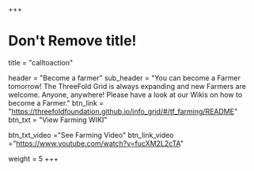 +++
# Don't Remove title!
title = "calltoaction"

header = "Become a farmer"
sub_header = "You can become a Farmer tomorrow! The ThreeFold Grid is always expanding and new Farmers are welcome. Anyone, anywhere! Please have a look at our Wikis on how to become a Farmer."
btn_link = "https://threefoldfoundation.github.io/info_grid/#/tf_farming/README"
btn_txt = "View Farming WIKI"

btn_txt_video ="See Farming Video"
btn_link_video ="https://www.youtube.com/watch?v=fucXM2L2cTA"

weight = 5
+++
